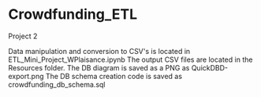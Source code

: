 # Crowdfunding_ETL
Project 2

Data manipulation and conversion to CSV's is located in ETL_Mini_Project_WPlaisance.ipynb
The output CSV files are located in the Resources folder.
The DB diagram is saved as a PNG as QuickDBD-export.png
The DB schema creation code is saved as crowdfunding_db_schema.sql
